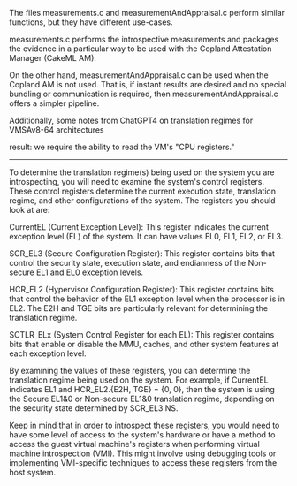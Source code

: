 The files measurements.c and measurementAndAppraisal.c perform similar functions, but they have different use-cases.

measurements.c performs the introspective measurements and packages the evidence in a particular way to be used with the Copland Attestation Manager (CakeML AM).

On the other hand, measurementAndAppraisal.c can be used when the Copland AM is not used. That is, if instant results are desired and no special bundling or communication is required, then measurementAndAppraisal.c offers a simpler pipeline.



Additionally, some notes from ChatGPT4
on translation regimes
for VMSAv8-64 architectures

result: we require the ability to read the VM's "CPU registers."

__________________________________________________________________________

To determine the translation regime(s) being used on the system you are
introspecting, you will need to examine the system's control registers.
These control registers determine the current execution state,
translation regime, and other configurations of the system. The
registers you should look at are:

CurrentEL (Current Exception Level): This register indicates the current
exception level (EL) of the system. It can have values EL0, EL1, EL2, or
EL3.

SCR_EL3 (Secure Configuration Register): This register contains bits
that control the security state, execution state, and endianness of the
Non-secure EL1 and EL0 exception levels.

HCR_EL2 (Hypervisor Configuration Register): This register contains bits
that control the behavior of the EL1 exception level when the processor
is in EL2. The E2H and TGE bits are particularly relevant for
determining the translation regime.

SCTLR_ELx (System Control Register for each EL): This register contains
bits that enable or disable the MMU, caches, and other system features
at each exception level.

By examining the values of these registers, you can determine the
translation regime being used on the system. For example, if CurrentEL
indicates EL1 and HCR_EL2.{E2H, TGE} = {0, 0}, then the system is using
the Secure EL1&0 or Non-secure EL1&0 translation regime, depending on
the security state determined by SCR_EL3.NS.

Keep in mind that in order to introspect these registers, you would need
to have some level of access to the system's hardware or have a method
to access the guest virtual machine's registers when performing virtual
machine introspection (VMI). This might involve using debugging tools or
implementing VMI-specific techniques to access these registers from the
host system.
